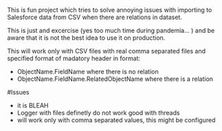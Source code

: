 This is fun project which tries to solve annoying issues with importing to Salesforce data from CSV when there are relations in dataset.

This is just and excercise (yes too much time during pandemia... ) and be aware that it is not the best idea to use it on production.

This will work only with CSV files with real comma separated files and specified format of madatory header in format:
- ObjectName.FieldName where there is no relation
- ObjectName.FieldName.RelatedObjectName where there is a relation


#Issues
- it is BLEAH
- Logger with files definetly do not work good with threads
- will work only with comma separated values, this might be configured